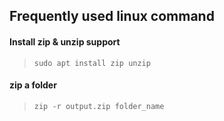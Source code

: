 ## Frequently used linux command

#### Install zip & unzip support
> `sudo apt install zip unzip`

#### zip a folder
> `zip -r output.zip folder_name`
